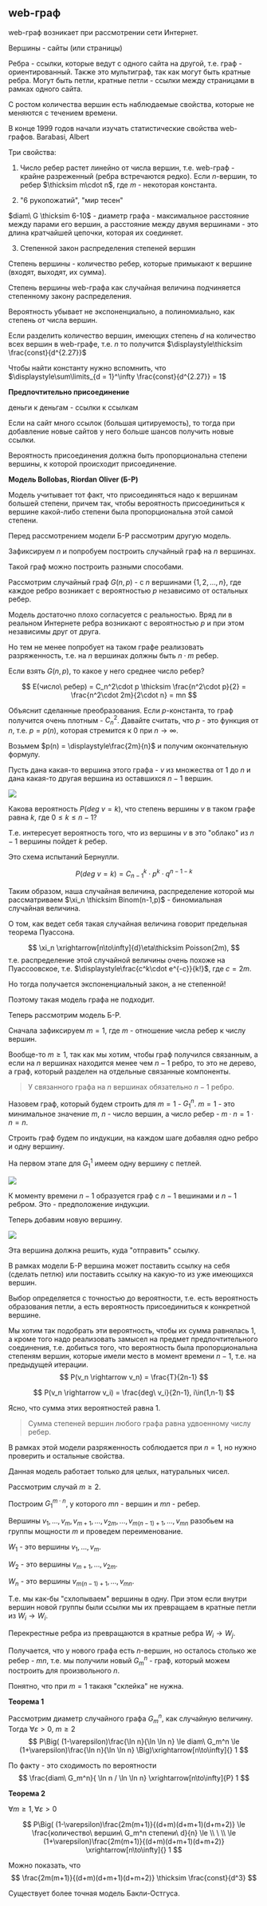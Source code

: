 ## web-граф

web-граф возникает при рассмотрении сети Интернет.

Вершины - сайты (или страницы)

Ребра - ссылки, которые ведут с одного сайта на другой, т.е. граф - ориентированный. Также это мультиграф, так как могут быть кратные ребра. Могут быть петли, кратные петли - ссылки между страницами в рамках одного сайта.

С ростом количества вершин есть наблюдаемые свойства, которые не меняются с течением времени.

В конце 1999 годов начали изучать статистические свойства web-графов. Barabasi, Albert

Три свойства:

1.  Число ребер растет линейно от числа вершин, т.е. web-граф - крайне разреженный (ребра встречаются редко). Если $n$-вершин, то ребер $\thicksim m\cdot n$, где $m$ - некоторая константа.

2.  "6 рукопожатий", "мир тесен"

$diam\ G \thicksim 6-10$ - диаметр графа - максимальное расстояние между парами его вершин, а расстояние между двумя вершинами - это длина кратчайшей цепочки, которая их соединяет.

3. Степенной закон распределения степеней вершин

Степень вершины - количество ребер, которые примыкают к вершине (входят, выходят, их сумма).

Степень вершины web-графа как случайная величина подчиняется степенному закону распределения.

Вероятность убывает не экспоненциально, а полиномиально, как степень от числа вершин.

Если разделить количество вершин, имеющих степень $d$ на количество всех вершин в web-графе, т.е. $n$ то получится $\displaystyle\thicksim \frac{const}{d^{2.27}}$

Чтобы найти константу нужно вспомнить, что $\displaystyle\sum\limits_{d = 1}^\infty \frac{const}{d^{2.27}} = 1$

**Предпочтительно присоединение**

деньги к деньгам - ссылки к ссылкам

Если на сайт много ссылок (большая цитируемость), то тогда при добавление новые сайтов у него больше шансов получить новые ссылки.

Вероятность присоединения должна быть пропорциональна степени вершины, к которой происходит присоединение.

**Модель Bollobas, Riordan Oliver (Б-Р)**

Модель учитывает тот факт, что присоединяться надо к вершинам большей степени, причем так, чтобы вероятность присоединиться к вершине какой-либо степени была пропорциональна этой самой степени.

Перед рассмотрением модели Б-Р рассмотрим другую модель.

Зафиксируем $n$ и попробуем построить случайный граф на $n$ вершинах.

Такой граф можно построить разными способами.

Рассмотрим случайный граф $G(n,p)$ - с $n$ вершинами $\{1,2,\ldots,n\}$, где каждое ребро возникает с вероятностью $p$ независимо от остальных ребер.

Модель достаточно плохо согласуется с реальностью. Вряд ли в реальном Интернете ребра возникают с вероятностью $p$ и при этом независимы друг от друга.

Но тем не менее попробует на таком графе реализовать разряженность, т.е. на $n$ вершинах должны быть $n\cdot m$ ребер.

Если взять $G(n,p)$, то какое у него среднее число ребер?

$$
E(число\ ребер) = C_n^2\cdot p \thicksim \frac{n^2\cdot p}{2} = \frac{n^2\cdot 2m}{2\cdot n} = mn
$$

Объяснит сделанные преобразования. Если $p$-константа, то граф получится очень плотным - $C_n^2$. Давайте считать, что $p$ - это функция от $n$, т.е. $p = p(n)$, которая стремится к $0$ при $n\to\infty$.

Возьмем $p(n) = \displaystyle\frac{2m}{n}$ и получим окончательную формулу.

Пусть дана какая-то вершина этого графа - $v$ из множества от $1$ до $n$ и дана какая-то другая вершина из оставшихся $n-1$ вершин.

<img src='./img/prob-15.svg'>

Какова вероятность $P(deg\ v = k)$, что степень вершины $v$ в таком графе равна $k$, где $0 \le k \le n-1$?

Т.е. интересует вероятность того, что из вершины $v$ в это "облако" из $n-1$ вершины пойдет $k$ ребер.

Это схема испытаний Бернулли.

$$
P(deg\ v = k) = C_{n-1}^k\cdot p^k \cdot q^{n-1-k}
$$

Таким образом, наша случайная величина, распределение которой мы рассматриваем $\xi_n \thicksim Binom(n-1,p)$ - биномиальная случайная величина.

О том, как ведет себя такая случайная величина говорит предельная теорема Пуассона.

$$
\xi_n \xrightarrow[n\to\infty]{d}\eta\thicksim Poisson(2m),
$$
т.е. распределение этой случайной величины очень похоже на Пуассоовское, т.е. $\displaystyle\frac{c^k\cdot e^{-c}}{k!}$, где $c = 2m$.

Но тогда получается экспоненциальный закон, а не степенной!

Поэтому такая модель графа не подходит.

Теперь рассмотрим модель Б-Р.

Сначала зафиксируем $m=1$, где  $m$ - отношение числа ребер к числу вершин.

Вообще-то $m\ge 1$, так как мы хотим, чтобы граф получился связанным, а если на $n$ вершинах находится менее чем $n-1$ ребро, то это не дерево, а граф, который разделен на отдельные связанные компоненты.

> У связанного графа на $n$ вершинах обязательно $n-1$ ребро.

Назовем граф, который будем строить для $m=1$ - $G_1^n$. $m=1$ - это минимальное значение $m$, $n$ - число вершин, а число ребер - $m\cdot n = 1 \cdot n = n$.

Строить граф будем по индукции, на каждом шаге добавляя одно ребро и одну вершину.

На первом этапе для $G_1^1$ имеем одну вершину с петлей.

<img src='./img/prob-16.svg'>

К моменту времени $n-1$ образуется граф с $n-1$ вешинами и $n-1$ ребром. Это - предположение индукции.

Теперь добавим новую вершину.

<img src='./img/prob-17.svg'>

Эта вершина должна решить, куда "отправить" ссылку.

В рамках модели Б-Р вершина может поставить ссылку на себя (сделать петлю) или поставить ссылку на какую-то из уже имеющихся вершин.

Выбор определяется с точностью до вероятности, т.е. есть вероятность образования петли, а есть вероятность присоединиться к конкретной вершине.

Мы хотим так подобрать эти вероятность, чтобы их сумма равнялась $1$, а кроме того надо реализовать замысел на предмет предпочтительного соединения, т.е. добиться того, что вероятность была пропорциональна степеням вершин, которые имели место в момент времени $n-1$, т.е. на предыдущей итерации.
$$
P(v_n \rightarrow v_n) = \frac{T}{2n-1}
$$

$$
P(v_n \rightarrow v_i) = \frac{deg\ v_i}{2n-1}, i\in(1,n-1)
$$

Ясно, что сумма этих вероятностей равна $1$.

> Сумма степеней вершин любого графа равна удвоенному числу ребер.

В рамках этой модели разряженность соблюдается при $n=1$, но нужно проверить и остальные свойства.

Данная модель работает только для целых, натуральных чисел.

Рассмотрим случай $m \ge 2$.

Построим $G_1^{m\cdot n}$, у которого $mn$ - вершин и $mn$ - ребер.

Вершины $v_1, \ldots, v_m, v_{m+1}, \ldots, v_{2m}, \ldots, v_{m(n-1)+1}, \ldots, v_{mn}$ разобьем на группы мощности $m$ и проведем переименование.

$W_1$ - это вершины $v_1, \ldots, v_m$.

$W_2$ - это вершины $v_{m+1}, \ldots, v_{2m}$.

$W_n$ - это вершины $v_{m(n-1)+1}, \ldots, v_{mn}$.

Т.е. мы как-бы "схлопываем" вершины в одну. При этом если внутри вершин новой группы были ссылки мы их превращаем в кратные петли из $W_i \rightarrow W_i$.

Перекрестные ребра из превращаются в кратные ребра $W_i \rightarrow W_j$.

Получается, что у нового графа есть $n$-вершин, но осталось столько же ребер - $mn$, т.е. мы получили новый $G_m^n$ - граф, который можем построить для произвольного $n$.

Понятно, что при $m=1$ такакя "склейка" не нужна.

**Теорема 1**

Рассмотрим диаметр случайного графа $G_m^n$, как случайную величину. Тогда $\forall \varepsilon > 0,\ m\ge 2$
$$
P\Big( (1-\varepsilon)\frac{\ln n}{\ln \ln n} \le diam\ G_m^n \le (1+\varepsilon)\frac{\ln n}{\ln \ln n} \Big)\xrightarrow[n\to\infty]{} 1
$$

По факту - это сходимость по вероятности
$$
\frac{diam\ G_m^n}{ \ln n / \ln \ln n} \xrightarrow[n\to\infty]{P} 1
$$

**Теорема 2**

$\forall m \ge 1, \forall \varepsilon > 0$

$$
P\Big( (1-\varepsilon)\frac{2m(m+1)}{(d+m)(d+m+1)(d+m+2)} \le \frac{количество\ вершин\ G_m^n степени\ d}{n} \le \\
\ \\
\le (1+\varepsilon)\frac{2m(m+1)}{(d+m)(d+m+1)(d+m+2)} \xrightarrow[n\to\infty]{} 1
$$

Можно показать, что 
$$
\frac{2m(m+1)}{(d+m)(d+m+1)(d+m+2)} \thicksim \frac{const}{d^3}
$$

Существует более точная модель Бакли-Остгуса.
